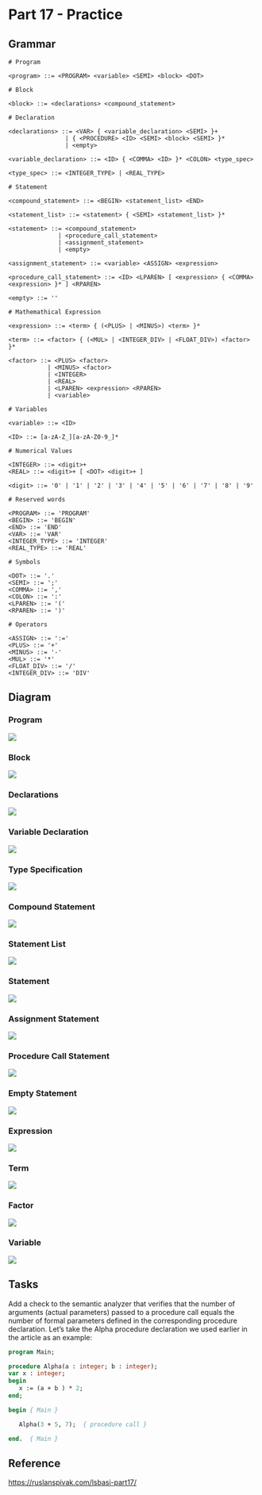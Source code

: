 # Part 17 - Practice

## Grammar

```ebnf
# Program

<program> ::= <PROGRAM> <variable> <SEMI> <block> <DOT>

# Block

<block> ::= <declarations> <compound_statement>

# Declaration

<declarations> ::= <VAR> { <variable_declaration> <SEMI> }+
                | { <PROCEDURE> <ID> <SEMI> <block> <SEMI> }*
                | <empty>

<variable_declaration> ::= <ID> { <COMMA> <ID> }* <COLON> <type_spec>

<type_spec> ::= <INTEGER_TYPE> | <REAL_TYPE>

# Statement

<compound_statement> ::= <BEGIN> <statement_list> <END>

<statement_list> ::= <statement> { <SEMI> <statement_list> }*

<statement> ::= <compound_statement>
              | <procedure_call_statement>
              | <assignment_statement>
              | <empty>

<assignment_statement> ::= <variable> <ASSIGN> <expression>

<procedure_call_statement> ::= <ID> <LPAREN> [ <expression> { <COMMA> <expression> }* ] <RPAREN>

<empty> ::= ''

# Mathemathical Expression

<expression> ::= <term> { (<PLUS> | <MINUS>) <term> }*

<term> ::= <factor> { (<MUL> | <INTEGER_DIV> | <FLOAT_DIV>) <factor> }*

<factor> ::= <PLUS> <factor>
           | <MINUS> <factor>
           | <INTEGER>
           | <REAL>
           | <LPAREN> <expression> <RPAREN>
           | <variable>

# Variables

<variable> ::= <ID>

<ID> ::= [a-zA-Z_][a-zA-Z0-9_]*

# Numerical Values

<INTEGER> ::= <digit>+
<REAL> ::= <digit>+ [ <DOT> <digit>+ ]

<digit> ::= '0' | '1' | '2' | '3' | '4' | '5' | '6' | '7' | '8' | '9'

# Reserved words

<PROGRAM> ::= 'PROGRAM'
<BEGIN> ::= 'BEGIN'
<END> ::= 'END'
<VAR> ::= 'VAR'
<INTEGER_TYPE> ::= 'INTEGER'
<REAL_TYPE> ::= 'REAL'

# Symbols

<DOT> ::= '.'
<SEMI> ::= ';'
<COMMA> ::= ','
<COLON> ::= ':'
<LPAREN> ::= '('
<RPAREN> ::= ')'

# Operators

<ASSIGN> ::= ':='
<PLUS> ::= '+'
<MINUS> ::= '-'
<MUL> ::= '*'
<FLOAT_DIV> ::= '/'
<INTEGER_DIV> ::= 'DIV'
```

## Diagram

### Program

![](src/diagram1.svg)

### Block

![](src/diagram2.svg)

### Declarations

![](src/diagram3.svg)

### Variable Declaration

![](src/diagram4.svg)

### Type Specification

![](src/diagram5.svg)

### Compound Statement

![](src/diagram6.svg)

### Statement List

![](src/diagram7.svg)

### Statement

![](src/diagram8.svg)

### Assignment Statement

![](src/diagram9.svg)

### Procedure Call Statement

![](src/diagram10.svg)

### Empty Statement

![](src/diagram11.svg)

### Expression

![](src/diagram12.svg)

### Term

![](src/diagram13.svg)

### Factor

![](src/diagram14.svg)

### Variable

![](src/diagram15.svg)

## Tasks

Add a check to the semantic analyzer that verifies that the number of arguments (actual parameters) passed to a procedure call equals the number of formal parameters defined in the corresponding procedure declaration. Let’s take the Alpha procedure declaration we used earlier in the article as an example:

```pascal
program Main;

procedure Alpha(a : integer; b : integer);
var x : integer;
begin
   x := (a + b ) * 2;
end;

begin { Main }

   Alpha(3 + 5, 7);  { procedure call }

end.  { Main }
```

## Reference

https://ruslanspivak.com/lsbasi-part17/
